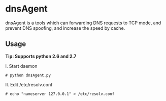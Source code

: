 dnsAgent
========

dnsAgent is a tools which can forwarding DNS requests to TCP mode, and prevent DNS spoofing, and increase the speed by cache.

Usage
-----

**Tip: Supports python 2.6 and 2.7**

I. Start daemon

    # python dnsAgent.py


II. Edit /etc/resolv.conf

    # echo "nameserver 127.0.0.1" > /etc/resolv.conf

